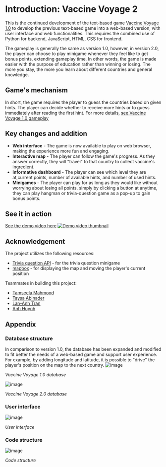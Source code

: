 # Introduction: Vaccine Voyage 2
This is the continued development of the text-based game [Vaccine Voyage 1.0](https://github.com/anh-tq-huynh/Vaccine_Voyage1.0-Text-based-game-/tree/main_game_update2.0) to develop the previous text-based game into a web-based version, with user interface and web functionalities. This requires the combined use of Python for backend, JavaScript, HTML, CSS for frontend.

The gameplay is generally the same as version 1.0, however, in version 2.0, the player can choose to play minigame whenever they feel like to get bonus points, extending gameplay time. In other words, the game is made easier with the purpose of education rather than winning or losing. The more you stay, the more you learn about different countries and general knowledge.

## Game's mechanism
In short, the game requires the player to guess the countries based on given hints. The player can decide whether to receive more hints or to guess immediately after reading the first hint.
For more details, [see Vaccine Voyage 1.0 gameplay](https://github.com/anh-tq-huynh/Vaccine_Voyage1.0-Text-based-game-/tree/main_game_update2.0)

## Key changes and addition
- **Web interface** - The game is now available to play on web browser, making the experience more fun and engaging.
- **Interactive map** - The player can follow the game's progress. As they answer correctly, they will "travel" to that country to collect vaccine's ingredient. 
- **Informative dashboard** - The player can see which level they are at,current points, number of available hints, and number of used hints.
- **Minigames** - The player can play for as long as they would like without worrying about losing all points. simply by clicking a button at anytime, they can play hangman or trivia-question game as a pop-up to gain bonus points.


## See it in action
[See the demo video here](https://youtu.be/gR3mfJVxawc)
[![Demo video thumbnail](https://github.com/user-attachments/assets/31284be9-a03f-4c72-b644-73d1561b3f5b)](https://youtu.be/gR3mfJVxawc)

## Acknowledgement
The project utilizes the following resources:
- [Trivia question API](https://the-trivia-api.com/) - for the trivia question minigame
- [mapbox](https://www.mapbox.com/) - for displaying the map and moving the player's current position

Teammates in building this project: 
- [Tamseela Mahmood](https://github.com/tamseelaa)
- [Taysa Abinader](https://github.com/TaysaAbinader)
- [Lan-Anh Tran](https://github.com/anhlt13)
- [Anh Huynh](https://github.com/anh-tq-huynh)
  
## Appendix
### Database structure
In comparison to version 1.0, the database has been expanded and modified to fit better the needs of a web-based game and support user experience. For example, by adding longitude and latitude, it is possible to "drive" the player's position on the map to the next country.
![image](https://github.com/user-attachments/assets/ec3013f0-ece8-4bfb-a4e2-77056ae23178)

_Vaccine Voyage 1.0 database_

![image](https://github.com/user-attachments/assets/5198dd66-63cc-49bc-b5eb-534e3593a66e)

_Vaccine Voyage 2.0 database_

### User interface
![image](https://github.com/user-attachments/assets/d21bef8e-959d-4b5d-8f21-55d41706e5e9)

_User interface_

### Code structure
![image](https://github.com/user-attachments/assets/3cc317de-db16-4aea-9184-edefa8ed13f2)

_Code structure_

